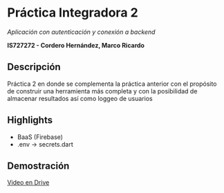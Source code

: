 # Práctica Integradora 2
_Aplicación con autenticación y conexión a backend_

**IS727272 - Cordero Hernández, Marco Ricardo**

## Descripción
Práctica 2 en donde se complementa la práctica anterior con el propósito de
construir una herramienta más completa y con la posibilidad de almacenar resultados
así como loggeo de usuarios

## Highlights
* BaaS (Firebase)
* .env -> secrets.dart

## Demostración
[Video en Drive]()